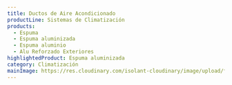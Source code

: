 ```yaml
---
title: Ductos de Aire Acondicionado
productLine: Sistemas de Climatización
products:
  - Espuma
  - Espuma aluminizada
  - Espuma aluminio
  - Alu Reforzado Exteriores
highlightedProduct: Espuma aluminizada
category: Climatización
mainImage: https://res.cloudinary.com/isolant-cloudinary/image/upload/f_auto,q_auto:good/website-2021/solutions/isolant-aislantes-soluciones-climatizacion-encabezado.jpg
---
```

